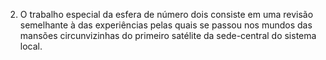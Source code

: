 ﻿2. O trabalho especial da esfera de número dois consiste em uma revisão semelhante à das experiências pelas quais se passou nos mundos das mansões circunvizinhas do primeiro satélite da sede-central do sistema local.